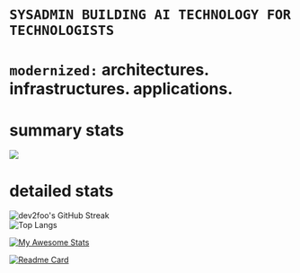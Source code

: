 # `SYSADMIN BUILDING AI TECHNOLOGY FOR TECHNOLOGISTS`

# `modernized:` architectures. infrastructures. applications. 

# summary stats
![](http://github-profile-summary-cards.vercel.app/api/cards/profile-details?username=dev2foo&theme=tokyonight)

<!--
**dev2foo/dev2foo** is a ✨ _special_ ✨ repository because its `README.md` (this file) appears on your GitHub profile.

Here are some ideas to get you started:

- 🔭 I’m currently working on ...
- 🌱 I’m currently learning ...
- 👯 I’m looking to collaborate on ...
- 🤔 I’m looking for help with ...
- 💬 Ask me about ...
- 📫 How to reach me: ...
- 😄 Pronouns: ...
- ⚡ Fun fact: ...
-->
# detailed stats
<div align="left">
    <img src="https://github-readme-streak-stats.herokuapp.com/?user=dev2foo&theme=tokyonight" alt="dev2foo's GitHub Streak" />
</div>

<div align="left">
    <img src="https://github-readme-stats.vercel.app/api/top-langs/?username=dev2foo&layout=compact&theme=tokyonight&langs_count=20" alt="Top Langs" />
</div>

[![My Awesome Stats](https://awesome-github-stats.azurewebsites.net/user-stats/dev2foo?cardType=octocat&theme=tokyonight&preferLogin=false)](https://git.io/awesome-stats-card)

[![Readme Card](https://github-readme-stats.vercel.app/api/pin/?username=dev2foo&repo=dev2foo&show_icons=true&theme=tokyonight)](https://github.com/anuraghazra/github-readme-stats)
